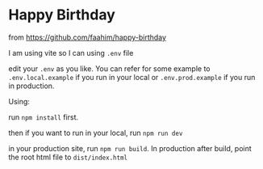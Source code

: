 # Happy Birthday

from https://github.com/faahim/happy-birthday

I am using vite so I can using `.env` file

edit your `.env` as you like. You can refer for some example to `.env.local.example` if you run in your local or `.env.prod.example` if you run in production.

Using:

run `npm install` first.

then if you want to run in your local, run `npm run dev`

in your production site, run `npm run build`. In production after build, point the root html file to `dist/index.html`
